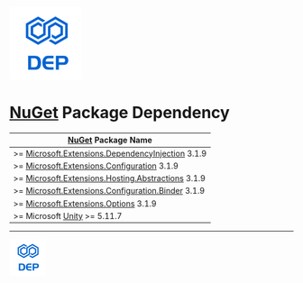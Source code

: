 ![DEP](../assets/Icons/Dep-128.png)

# [NuGet][NuGet] Package Dependency

| [NuGet][NuGet] Package Name                                  |
| ------------------------------------------------------------ |
| >= [Microsoft.Extensions.DependencyInjection](https://www.nuget.org/packages/Microsoft.Extensions.DependencyInjection/3.1.9) 3.1.9 |
| >= [Microsoft.Extensions.Configuration](https://www.nuget.org/packages/Microsoft.Extensions.Configuration/3.1.9) 3.1.9 |
| >= [Microsoft.Extensions.Hosting.Abstractions](https://www.nuget.org/packages/Microsoft.Extensions.Hosting.Abstractions/3.1.9) 3.1.9 |
| >= [Microsoft.Extensions.Configuration.Binder](https://www.nuget.org/packages/Microsoft.Extensions.Configuration.Binder/3.1.9) 3.1.9 |
| >= [Microsoft.Extensions.Options](https://www.nuget.org/packages/Microsoft.Extensions.Options/3.1.9) 3.1.9 |
| >= Microsoft [Unity](https://www.nuget.org/packages/Unity/5.11.7) >= 5.11.7 |



[NuGet]: https://www.nuget.org	"NuGet Official Site"



----

![DEP](../assets/Icons/Dep-64.png)



